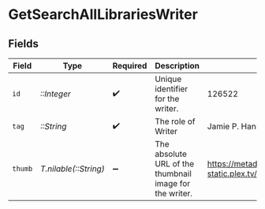# GetSearchAllLibrariesWriter


## Fields

| Field                                                                         | Type                                                                          | Required                                                                      | Description                                                                   | Example                                                                       |
| ----------------------------------------------------------------------------- | ----------------------------------------------------------------------------- | ----------------------------------------------------------------------------- | ----------------------------------------------------------------------------- | ----------------------------------------------------------------------------- |
| `id`                                                                          | *::Integer*                                                                   | :heavy_check_mark:                                                            | Unique identifier for the writer.                                             | 126522                                                                        |
| `tag`                                                                         | *::String*                                                                    | :heavy_check_mark:                                                            | The role of Writer                                                            | Jamie P. Hanson                                                               |
| `thumb`                                                                       | *T.nilable(::String)*                                                         | :heavy_minus_sign:                                                            | The absolute URL of the thumbnail image for the writer.                       | https://metadata-static.plex.tv/8/people/8d65fa96804802e08f2de09fe014408e.jpg |